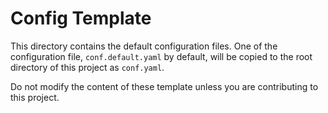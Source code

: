 
# Config Template

This directory contains the default configuration files. One of the configuration file, `conf.default.yaml` by default, will be copied to the root directory of this project as `conf.yaml`.

Do not modify the content of these template unless you are contributing to this project.


